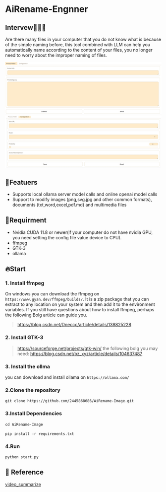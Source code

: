 # AiRename-Engnner

## Intervew🤖🤖🤖
Are there many files in your computer that you do not know what is because of the simple naming before, this tool combined with LLM can help you automatically name according to the content of your files, you no longer need to worry about the improper naming of files.</br>

![rename_floader](/demo/rename.jpg)
![config](/demo/config.jpg)

## 🚀Featuers
* Supports local ollama server model calls and online openai model calls
* Support to modify images (png,svg.jpg and other common formats), documents (txt,word,excel,pdf.md) and multimedia files
## 💪Requirment
* Nvidia CUDA 11.8 or newer(if your computer do not have nvidia GPU, you need setting the config file value device to CPU). 
* ffmpeg
*  GTK-3
* ollama
## 🔥Start
### 1. Install ffmpeg
On windows you can download the ffmpeg on `https://www.gyan.dev/ffmpeg/builds/`. It is a zip package that you can extract to any location on your system and then add it to the environment variables. If you still have questions about how to install ffmpeg, perhaps the following Bolg article can guide you.
> https://blog.csdn.net/Dneccc/article/details/138825228
### 2. Install GTK-3
> https://sourceforge.net/projects/gtk-win/
the following bolg you may need:
>https://blog.csdn.net/bz_xyz/article/details/104637487
### 3. Install the ollma
you can download and install ollama on `https://ollama.com/`
### 2.Clone the repository
```
git clone https://github.com/2445868686/AiRename-Image.git
```
### 3.Install Dependencies
```
cd AiRename-Image
```
```
pip install -r requirements.txt
```
### 4.Run
```
python start.py
```
## 🔧 Reference
[video_summarize](https://github.com/StartHua/video_summarize/tree/main)


